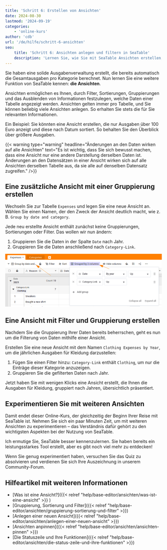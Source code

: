 ```yaml
---
title: 'Schritt 6: Erstellen von Ansichten'
date: 2024-08-30
lastmod: '2024-09-19'
categories:
    - 'online-kurs'
author: 'cdb'
url: '/de/hilfe/schritt-6-ansichten'
seo:
    title: 'Schritt 6: Ansichten anlegen und filtern in SeaTable'
    description: 'Lernen Sie, wie Sie mit SeaTable Ansichten erstellen, filtern, sortieren, gruppieren und Daten gezielt auswählen, um stets die Übersicht zu behalten.'
---
```


Sie haben eine solide Ausgabenverwaltung erstellt, die bereits automatisch die Gesamtausgaben pro Kategorie berechnet. Nun lernen Sie eine weitere Funktion von SeaTable kennen: **die Ansichten**.

Ansichten ermöglichen es Ihnen, durch Filter, Sortierungen, Gruppierungen und das Ausblenden von Informationen festzulegen, welche Daten einer Tabelle angezeigt werden. Ansichten gelten immer pro Tabelle, und Sie können beliebig viele Ansichten anlegen. So erhalten Sie stets die für Sie relevanten Informationen.

Ein Beispiel: Sie könnten eine Ansicht erstellen, die nur Ausgaben über 100 Euro anzeigt und diese nach Datum sortiert. So behalten Sie den Überblick über größere Ausgaben.

{{< warning  type="warning" headline="Änderungen an den Daten wirken auf alle Ansichten"  text="Es ist wichtig, dass Sie sich bewusst machen, dass eine Ansicht nur eine andere Darstellung derselben Daten ist. Änderungen an den Datensätzen in einer Ansicht wirken sich auf alle Ansichten derselben Tabelle aus, da sie alle auf denselben Datensatz zugreifen." />}}

## Eine zusätzliche Ansicht mit einer Gruppierung erstellen

Wechseln Sie zur Tabelle `Expenses` und legen Sie eine neue Ansicht an. Wählen Sie einen Namen, der den Zweck der Ansicht deutlich macht, wie z. B. `Group by date and category`.

Jede neu erstellte Ansicht enthält zunächst keine Gruppierungen, Sortierungen oder Filter. Das wollen wir nun ändern:

1. Gruppieren Sie die Daten in der Spalte `Date` nach Jahr.
2. Gruppieren Sie die Daten anschließend nach `Category-Link`.

![](images/lvl1-view-groups.png)

## Eine Ansicht mit Filter und Gruppierung erstellen

Nachdem Sie die Gruppierung Ihrer Daten bereits beherrschen, geht es nun um die Filterung von Daten mithilfe einer Ansicht.

Erstellen Sie eine neue Ansicht mit dem Namen `Clothing Expenses by Year`, um die jährlichen Ausgaben für Kleidung darzustellen:

1. Fügen Sie einen Filter hinzu: `Category-Link` enthält `Clothing`, um nur die Einträge dieser Kategorie anzuzeigen.
2. Gruppieren Sie die gefilterten Daten nach Jahr.

Jetzt haben Sie mit wenigen Klicks eine Ansicht erstellt, die Ihnen die Ausgaben für Kleidung, gruppiert nach Jahren, übersichtlich präsentiert.

## Experimentieren Sie mit weiteren Ansichten

Damit endet dieser Online-Kurs, der gleichzeitig der Beginn Ihrer Reise mit SeaTable ist. Nehmen Sie sich ein paar Minuten Zeit, um mit weiteren Ansichten zu experimentieren – das Verständnis dafür gehört zu den wichtigsten Aspekten bei der Nutzung von SeaTable.

Ich ermutige Sie, SeaTable besser kennenzulernen. Sie haben bereits ein leistungsstarkes Tool erstellt, aber es gibt noch viel mehr zu entdecken!

Wenn Sie genug experimentiert haben, versuchen Sie das Quiz zu absolvieren und verdienen Sie sich Ihre Auszeichnung in unserem Community-Forum.

## Hilfeartikel mit weiteren Informationen

- [Was ist eine Ansicht?]({{< relref "help/base-editor/ansichten/was-ist-eine-ansicht" >}}
  )
- [Gruppierung, Sortierung und Filter]({{< relref "help/base-editor/ansichten/gruppierung-sortierung-und-filter" >}})
- [Anlegen einer neuen Ansicht]({{< relref "help/base-editor/ansichten/anlegen-einer-neuen-ansicht" >}})
- [Ansichten anpinnen]({{< relref "help/base-editor/ansichten/ansichten-pinnen" >}})
- [Die Statuszeile und Ihre Funktionen]({{< relref "help/base-editor/ansichten/die-status-zeile-und-ihre-funktionen" >}})
